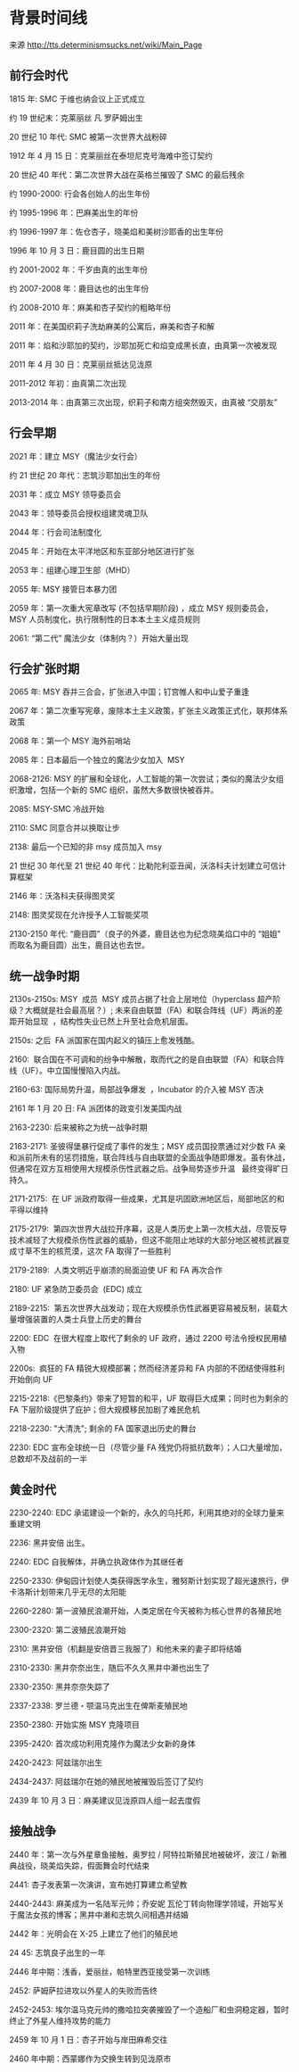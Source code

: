 # 背景时间线

来源 <http://tts.determinismsucks.net/wiki/Main_Page>

## 前行会时代

1815 年: SMC 于维也纳会议上正式成立

约 19 世纪末：克莱丽丝 凡 罗萨姆出生

20 世纪 10 年代: SMC 被第一次世界大战粉碎

1912 年 4 月 15 日：克莱丽丝在泰坦尼克号海难中签订契约

20 世纪 40 年代：第二次世界大战在英格兰摧毁了 SMC 的最后残余

约 1990-2000: 行会各创始人的出生年份

约 1995-1996 年：巴麻美出生的年份

约 1996-1997 年：佐仓杏子，晓美焰和美树沙耶香的出生年份

1996 年 10 月 3 日：鹿目圆的出生日期

约 2001-2002 年：千岁由真的出生年份

约 2007-2008 年：鹿目达也的出生年份

约 2008-2010 年：麻美和杏子契约的粗略年份

2011 年：在美国织莉子洗劫麻美的公寓后，麻美和杏子和解

2011 年：焰和沙耶加的契约，沙耶加死亡和焰变成黑长直，由真第一次被发现

2011 年 4 月 30 日：克莱丽丝抵达见泷原

2011-2012 年初：由真第二次出现

2013-2014 年：由真第三次出现，织莉子和南方组突然毁灭，由真被 “交朋友”

## 行会早期

2021 年：建立 MSY（魔法少女行会）

约 21 世纪 20 年代：志筑沙耶加出生的年份

2031 年：成立 MSY 领导委员会

2043 年：领导委员会授权组建灵魂卫队

2044 年：行会司法制度化

2045 年：开始在太平洋地区和东亚部分地区进行扩张

2053 年：组建心理卫生部（MHD）

2055 年: MSY 接管日本暴力团

2059 年：第一次重大宪章改写 (不包括早期阶段) ，成立 MSY 规则委员会，MSY 人员制度化，执行限制性的日本本土主义成员规则

2061: “第二代” 魔法少女（体制内？）开始大量出现

## 行会扩张时期

2065 年: MSY 吞并三合会，扩张进入中国；钉宫帷人和中山爱子重逢

2067 年：第二次重写宪章，废除本土主义政策，扩张主义政策正式化，联邦体系政策

2068 年：第一个 MSY 海外前哨站

2085 年：日本最后一个独立的魔法少女加入  MSY

2068-2126: MSY 的扩展和全球化，人工智能的第一次尝试；类似的魔法少女组织激增，包括一个新的 SMC 组织，虽然大多数很快被吞并。

2085: MSY-SMC 冷战开始

2110: SMC 同意合并以换取让步

2138: 最后一个已知的非 msy 成员加入 msy

21 世纪 30 年代至 21 世纪 40 年代：比勒陀利亚丑闻，沃洛科夫计划建立可信计算框架

2146 年：沃洛科夫获得图灵奖

2148: 图灵奖现在允许授予人工智能奖项

2130-2150 年代: “鹿目圆”（良子的外婆，鹿目达也为纪念晓美焰口中的 “姐姐” 而取名为鹿目圆）出生，鹿目达也去世。

## 统一战争时期

2130s-2150s: MSY  成员  MSY 成员占据了社会上层地位（hyperclass 超产阶级？大概就是社会最高层？）; 未来自由联盟（FA）和联合阵线（UF）两派的差距开始显现  ，结构性失业已然上升至社会危机层面。

2150s: 之后  FA 派国家在国内起义的镇压上愈发残酷。

2160:  联合国在不可调和的纷争中解散，取而代之的是自由联盟（FA）和联合阵线（UF）。中立国慢慢陷入内战。

2160-63: 国际局势升温，局部战争爆发  ，Incubator 的介入被 MSY 否决

2161 年 1 月 20 日: FA 派团体的政变引发美国内战

2163-2230: 后来被称之为统一战争时期

2163-2171: 圣彼得堡暴行促成了事件的发生；MSY 成员国投票通过对少数 FA 亲和派前所未有的惩罚措施，联合阵线与自由联盟的全面战争随即爆发。虽有休战，但通常在双方互相使用大规模杀伤性武器之后。战争局势逐步升温   最终变得旷日持久。

2171-2175:  在 UF 派政府取得一些成果，尤其是巩固欧洲地区后，局部地区的和平得以维持

2175-2179:  第四次世界大战拉开序幕，这是人类历史上第一次核大战，尽管反导技术减轻了大规模杀伤性武器的威胁，但这不能阻止地球的大部分地区被核武器变成寸草不生的核荒漠，这次 FA 取得了一些胜利

2179-2189:  人类文明近乎崩溃的局面迫使 UF 和 FA 再次合作

2180: UF 紧急防卫委员会  (EDC) 成立

2189-2215:  第五次世界大战发动；现在大规模杀伤性武器更容易被反制，装载大量增强装置的人类士兵登上历史的舞台

2200: EDC  在很大程度上取代了剩余的 UF 政府，通过 2200 号法令授权民用植入物

2200s:  疯狂的 FA 精锐大规模部署；然而经济差异和 FA 内部的不团结使得胜利开始倒向 UF

2215-2218:《巴黎条约》带来了短暂的和平，UF 取得巨大成果；同时也为剩余的 FA 下层阶级提供了庇护；但大规模移民加剧了难民危机

2218-2230: "大清洗"; 剩余的 FA 国家退出历史的舞台

2230: EDC 宣布全球统一日（尽管少量 FA 残党仍将抵抗数年）；人口大量增加，总数却不及战前的一半

## 黄金时代

2230-2240: EDC 承诺建设一个新的，永久的乌托邦，利用其绝对的全球力量来重建文明

2236: 黑井安倍 出生。

2240: EDC 自我解体，并确立执政体作为其继任者

2250-2330: 伊甸园计划使人类获得医学永生，雅努斯计划实现了超光速旅行，伊卡洛斯计划带来几乎无尽的太阳能

2260-2280: 第一波殖民浪潮开始，人类定居在今天被称为核心世界的各殖民地

2300-2320: 第二波殖民浪潮开始

2310: 黑井安倍（机翻是安倍晋三我服了）和他未来的妻子即将结婚

2310-2330: 黑井奈奈出生，随后不久久黑井中濑也出生了

2330-2350: 黑井奈奈失踪了

2337-2338: 罗兰德・颚温马克出生在俾斯麦殖民地

2350-2380: 开始实施 MSY 克隆项目

2395-2420: 首次成功利用克隆作为魔法少女新的身体

2420-2423: 阿兹瑞尔出生

2434-2437: 阿兹瑞尔在她的殖民地被摧毁后签订了契约

2439 年 10 月 3 日：麻美建议见泷原四人组一起去度假

## 接触战争

2440 年：第一次与外星章鱼接触，奥罗拉 / 阿特拉斯殖民地被破坏，波江 / 新雅典战役，晓美焰失踪，假面舞会时代结束

2441: 杏子发表第一次演讲，宣布她打算建立希望教

2440-2443: 麻美成为一名陆军元帅；乔安妮 瓦伦丁转向物理学领域，开始写关于魔法女孩的博客；黑井中濑和志筑久间相遇并结婚

2442 年：光明会在 X-25 上建立了他们的殖民地

24 45: 志筑良子出生的一年

2446 年中期：浅香，爱丽丝，帕特里西亚接受第一次训练

2452: 萨姆萨拉进攻以外星人的失败而告终

2452-2453: 埃尔温马克元帅的撒哈拉突袭摧毁了一个造船厂和虫洞稳定器，暂时终止了外星人维持攻势的能力

2459 年 10 月 1 日：杏子开始与岸田麻希交往

2460 年中期：西蒙娜作为交换生转到见泷原市
